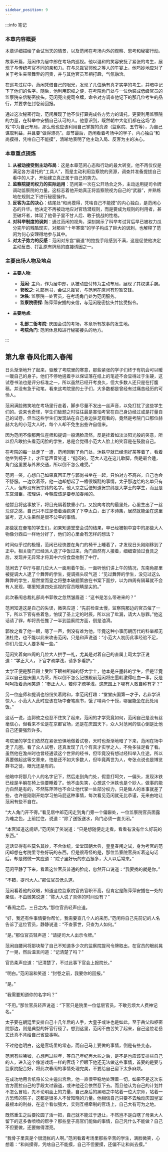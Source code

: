 ```yaml
---
sidebar_position: 9
---
```


:::info 笔记

### 本章内容概要

本章详细描绘了会试当天的情景，以及范闲在考场内外的观察、思考和秘密行动。

故事开篇，范闲作为居中郎在考场内巡视。他以温和的笑容安抚了紧张的考生，展现了与传统考官不同的亲和力。在与总裁官郭攸之等人的午宴上，他巧妙地应对了关于考生夹带舞弊的问责，并与其他官员互相打趣，气氛融洽。

在巡考过程中，范闲凭借自己的眼光，发现了几位确有真才实学的考生，并暗中记下了他们的名字。随后，他利用职权之便，在考院角门处与一位伪装成低级官员的监察院亲信秘密接头。范闲亮出提司令牌，命令对方调查他记下的那几位考生的品行，并要求在封卷前回报。

通过这次秘密行动，范闲展现了他不仅打算完成各方势力的请托，更要利用监察院的力量，在科举中安插自己认可的人。他意识到，既然朝中大佬们都在这场“游戏”中为自己布局，那么他也应该利用自己掌握的资源（监察院、五竹等），为自己谋取利益，并且要“做得漂亮”。章节最后，范闲看着考场中的学子，内心独白“和尚摸得，凭啥自己不能摸”，清晰地表明了他主动入局、反客为主的决心。

### 本章重点提炼

1.  **从被动接受到主动布局**：这是本章范闲心态和行动的最大转变。他不再仅仅是满足各方请托的“工具人”，而是主动利用监察院的资源，调查并准备提拔自己看中的人才，开始建立真正属于自己的势力。
2.  **监察院提司权力的实际运用**：范闲第一次在公开场合之外，主动运用提司令牌调动监察院的力量。这标志着他开始真正将监察院视为自己的“武器”，并熟练地在规则之下进行秘密操作。
3.  **反客为主的决心**：结尾处“和尚摸得，凭啥自己不能摸”的内心独白，是范闲心态的升华。他决定不再被动地应对官场潜规则，而是要成为规则的利用者，甚至破坏者，体现了他骨子里不甘人后、敢于挑战的性格。
4.  **对科举制度的讽刺**：通过范闲的视角，深刻揭示了科举考试背后早已被权力瓜分完毕的残酷现实，对那些“十年寒窗”的学子构成了巨大的讽刺，也解释了范闲为何心安理得地参与其中。
5.  **对太子势力的反感**：范闲对东宫“霸道”的拉拢手段感到不满，这是促使他决定主动反击、打乱原有牌局的直接诱因之一。

### 主要出场人物及地点

*   **主要人物**:
    *   **范闲**: 主角，作为居中郎，从被动应付转为主动布局，展现了其权谋手腕。
    *   **郭攸之**: 礼部尚书，会试总裁官，与范闲在席间有短暂交锋。
    *   **沐铁**: 监察院一处官员，在考场角门处为范闲服务。
    *   **监察院密探**: 陈萍萍安插的亲信，与范闲秘密接头并接受指令。

*   **主要地点**:
    *   **礼部二衙考院**: 庆国会试的考场，本章所有故事的发生地。
    *   **考院角门**: 范闲休息和进行秘密接头的地方。

:::

## 第九章 **春风化雨入春闱**

日头渐渐地升了起来，驱散了考院里的寒意，那些紧张的学子们终于有机会可以暖一暖自己的身子。他们不停地搓着手以保证落在纸上的笔迹不会显得过于生硬，这试卷书法也是评分标准之一，所以虽然已经开考良久，但大多数人还只是在打腹稿，并没有急于动笔，看来这考院里的士子们，大多数都是曾经有过痛苦经历的可怜人。

范闲满脸微笑地在考场里行走着，脚步尽量不发出一丝声音，以免打扰了这些学生们的。说来也奇怪，学生们破题之时往往最是害怕考官在自己身边经过或是打量自己的试卷，但当这些学生们发现站在自己身边驻足观看的，竟然是考院门口那位赫赫大名的小范大人时，每个人却不免生出些许自信来。

因为范闲不像那两位座师和提调一般满脸肃然，反是挂着如淡淡阳光般的笑意，所以但凡敢抬头看范闲脸的学生，总是会觉得小范大人脸上的笑容是在鼓励自己。

在考院的每一处走了一遭，范闲回到了角门处，沐铁早就已经泡好茶等着了，看着他坐到椅子上，才压低声音笑道：“挺闷的，范大人选在这儿歇脚，倒是最合适，角门这里要与外界交通，所以倒不怎么难受。”

范闲一笑，心想自己如果真回正厅与郭尚书坐在一起，只怕对方不高兴，自己也会不舒服。一边饮着茶，他一边却想起了一樁很蹊跷的事情，太子那边给的名单只有六人，但却没有贺宗纬的名字。他入京之后便知道贺宗纬是大学士的学生，而且是东宫潜臣，按理讲，今朝应该是要参加春闱的。

他暂且将这事放下，将目光隔着数重小门，又投向考院的最里处，心里生出了一丝荒谬之感，自己只不过是借着酒疯演了下李太白，出了本诗集，居然就能坐在这里监考，这人生果然是很不公平的事情。

那些犹在奋笔的学生们，如果知道堂堂会试的结果，早已经被朝中宫中的那些大人物像分西瓜一样地分好了，他们的心里会有怎样的想法？

时间似乎过的极慢，范闲已经快要在角门的椅干上睡着了，才发现日头刚刚移到了正中。相关衙门已经派人送了中饭过来，角门自然有人接着，细细查验过食具之后，发现并无异常才将其中六份食盘抬到了中厅。

范闲去了中厅与那几位大人一面用着午饭，一面听他们讲上午的情况，东南角那里被提调大人逮了个舞弊的学生，提调摇头叹气道：“见过舞弊的学生，没见过这么舞弊的学生，居然堂而皇之将整本破题策放在书案下面抄，以为四周有隔幕就不会有人发现，哪里知道四处巡视的官员眼睛是尖的。”

此次春闱总裁礼部尚书郭攸之忽然皱眉道：“这书是怎么带进来的？”

范闲知道这是自己的失误，微笑应道：“先前检查太慢，监察院那边的官员催了一下，所以下官有些着急，怕误了圣上定的时辰，所以出了纰漏，请大人恕罪。”他这话请了罪，却将责任推了一半到监察院方面，倒是油滑。

郭攸之看了他一眼，嗯了一声，倒没有难为他，毕竟这种小事历朝历代的科举都无法杜绝，也不能以此来攻击范闲，只是和声说道：“小范大人初历此事经验不足，你们几位大人要多帮一些。”

范闲笑着向四周的几位大人拱手一礼，尤其是对着自己的直属上司太学正说道：“学正大人，下官才疏学浅，请多多看护。”

太学正便是那日殿上受陛下眼神所指的舒大学士，他本是庄墨韩的学生，但是毕竟深以自己是庆国人为荣，所以倒不怎么记恨殿前范闲将庄墨韩激得吐血一事，反是呵呵指着范闲笑道：“奉正大人，若你才疏学浅，这庆国上下哪有人敢自称有才？”

另一位座师和提调也纷纷笑着附和，拿范闲打趣：“堂堂庆国第一才子，若非学识惊人，小范大人此时应该在场中奋笔疾书，饿了啃两个干馍，哪里能坐在此处用饭。”

这话一说，连郭攸之也忍不住笑了起来，范闲的才学究竟如何，范闲自己是没有丝毫信心，但看来不论是在京都官场，还是在庆国天下，众人对范闲的信心倒是比他自己还要强烈许多。

考院里的学生们依然在紧张恐惧地做着试卷，天时也渐渐地暗了下来，范闲在场中走了几圈，看了众人试卷，还真发现了几个有真才实学之人，不免多驻足看了看。虽然他在澹州时也曾经通读这个世界的经书，但毕竟没有想过经科举入仕途，所以真要做起这等文章来，怕是还不如大多数人，但毕竟两世为人，夸张点说也是博览群书之徒，眼光还是有的。

他暗中将那几个人的名字记下，然后走到角门处，假意打呵欠，一偏头，发现沐铁已经是半躺在椅上快要睡着了。他不由失笑，心想这个沐铁也是个妙人，做事的能力自然是有的，不然陈萍萍也不会让他代掌一处部分权力，只是做人的本事就差了些，也许是刚刚开始学习拍马屁这种事情，每次看见范闲就无比恭谨，无来由地让范闲有些不自在。

“大人角门开不得。”看见居中郎范闲走到角门旁一个偏僻处，一位监察院官员面露为难之色，上前拦住，说道：“除了送饭送水，角门必须一直关闭。”

“本官知道这规矩。”范闲笑了笑说道：“只是想随便走走看，看看有没有什么好玩的东西。”

这话显得有些莫名其妙，不合体统，堂堂国朝大典，皇皇春闱之试，身为考官的范闲却想在考院里寻些好玩的东西。但是很奇怪的是，那位监察院官员听着这句话后，却是微微一笑应道：“院子里好玩的东西挺多，大人以后常来。”

范闲平静了下来，看着这位官员普通的脸庞，忽然开口说道：“我要找的就是你。”

“不错，提司大人。”那位官员低头道。

范闲看着他的双眼，知道这位监察院官员官职不高，但肯定是陈萍萍安插在一处的亲信，不由微笑说道：“陈大人说了具体的时间没有？”

“春闱之后，三日之内。”那位官员轻声应道。

“好，我还有件事情要你帮忙，我需要查几个人的来历。”范闲将自己先前记的人名告诉了这位官员，静静说道：“不查家世，只查为人如何。”

“是。”那位官员轻声道：“请提司大人出示令牌。”

范闲自腰间将那块帮了自己不知道多少次的监察院提司令牌取出，在官员的眼前晃了一晃，然后温言问道：“记清楚了吗？”

官员柔声应道：“记清楚了，不过此事下官会上报院长。”

“明白。”范闲温和笑道：“封卷之前，我要你的回报。”

“是。”

“我需要知道你的名字吗？”

“不用。”那位官员轻声说道：“下官只是院里一位低层官员，不敢劳烦大人费神记名。”

太子要在朝廷里安排自己十几年后的人手，大皇子或许也是如此，至于岳父和枢密院那边，则是典型的奸官行径了。想到这里，范闲不由苦笑了起来，自己这位老岳丈还真不肯给自己省些事啊。

不过他也明白，这是官场里的常态，而自己马上要做的事情，倒是有些变态。

范闲有些唏嘘，心想再过些年，等自己年纪再大些之后，是不是也应该安排些自己的人，进入这个像游戏场一样的官场？但眼下他还无法做这些事情，首要的是要与监察院配合好，将此次春闱的事情处理完美，不要给自己留下太多麻烦。

在成功地用言纸将长公主逼出宫后，他一直很平稳地处理着一切。如果不是这次东宫方面拉自己的手段太过霸道，或许他还会依然忍下去。而且他认为自己的计划并不怎么冒险，先不论明面上的力量，自己身后的黑暗之中站着一位大宗师，站着一方恐怖的院子，这都是很多人不曾知晓的力量。他相信自己只要不去触动庆国皇室最根本的利益，在这个看似强大，实则互相牵制的官场上，自己大有可为之地。

既然重生之后要抡圆了活一把，自己就不能过于退让，不然岂不是白瞎了母亲大人留下的这多香喷喷的帮手？那些皇子高官们能做的事情，自己凭什么不能做？自己不但要做，还要做得漂亮。

“我骨子里真是个很混帐的人啊。”范闲看着考场里那些辛苦的学生，满脸微笑，心想着：“和尚摸得，凭啥自己不能摸，自己不但要摸，还偏不让和尚去摸。”

